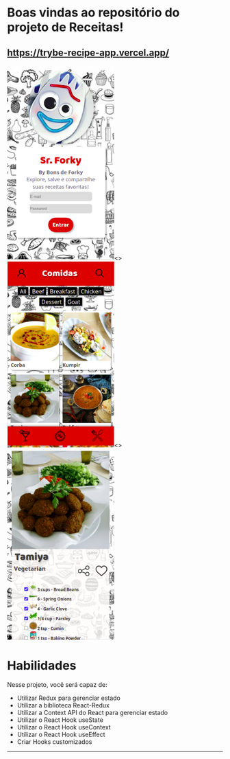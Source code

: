 # Boas vindas ao repositório do projeto de Receitas!

## https://trybe-recipe-app.vercel.app/

<a href="https://trybe-recipe-app.vercel.app/"><img src="./recipe-images/mobile-main.png" width=250px /></a><><img src="./recipe-images/main-comidas.png" width=250px /><><img src="./recipe-images/recipe-main.png" width=250px />


# Habilidades

Nesse projeto, você será capaz de:

  - Utilizar Redux para gerenciar estado
  - Utilizar a biblioteca React-Redux
  - Utilizar a Context API do React para gerenciar estado
  - Utilizar o React Hook useState
  - Utilizar o React Hook useContext
  - Utilizar o React Hook useEffect
  - Criar Hooks customizados

---


